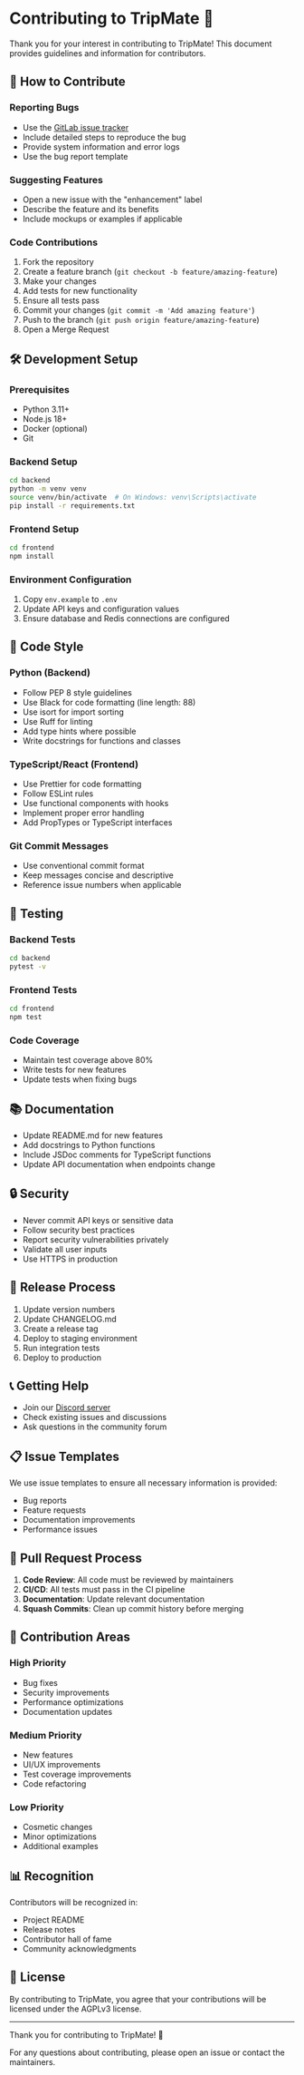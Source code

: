 # Contributing to TripMate 🧳

Thank you for your interest in contributing to TripMate! This document provides guidelines and information for contributors.

## 🤝 How to Contribute

### Reporting Bugs
- Use the [GitLab issue tracker](https://code.swecha.org/Prashanth009/group_project/-/issues)
- Include detailed steps to reproduce the bug
- Provide system information and error logs
- Use the bug report template

### Suggesting Features
- Open a new issue with the "enhancement" label
- Describe the feature and its benefits
- Include mockups or examples if applicable

### Code Contributions
1. Fork the repository
2. Create a feature branch (`git checkout -b feature/amazing-feature`)
3. Make your changes
4. Add tests for new functionality
5. Ensure all tests pass
6. Commit your changes (`git commit -m 'Add amazing feature'`)
7. Push to the branch (`git push origin feature/amazing-feature`)
8. Open a Merge Request

## 🛠️ Development Setup

### Prerequisites
- Python 3.11+
- Node.js 18+
- Docker (optional)
- Git

### Backend Setup
```bash
cd backend
python -m venv venv
source venv/bin/activate  # On Windows: venv\Scripts\activate
pip install -r requirements.txt
```

### Frontend Setup
```bash
cd frontend
npm install
```

### Environment Configuration
1. Copy `env.example` to `.env`
2. Update API keys and configuration values
3. Ensure database and Redis connections are configured

## 📝 Code Style

### Python (Backend)
- Follow PEP 8 style guidelines
- Use Black for code formatting (line length: 88)
- Use isort for import sorting
- Use Ruff for linting
- Add type hints where possible
- Write docstrings for functions and classes

### TypeScript/React (Frontend)
- Use Prettier for code formatting
- Follow ESLint rules
- Use functional components with hooks
- Implement proper error handling
- Add PropTypes or TypeScript interfaces

### Git Commit Messages
- Use conventional commit format
- Keep messages concise and descriptive
- Reference issue numbers when applicable

## 🧪 Testing

### Backend Tests
```bash
cd backend
pytest -v
```

### Frontend Tests
```bash
cd frontend
npm test
```

### Code Coverage
- Maintain test coverage above 80%
- Write tests for new features
- Update tests when fixing bugs

## 📚 Documentation

- Update README.md for new features
- Add docstrings to Python functions
- Include JSDoc comments for TypeScript functions
- Update API documentation when endpoints change

## 🔒 Security

- Never commit API keys or sensitive data
- Follow security best practices
- Report security vulnerabilities privately
- Validate all user inputs
- Use HTTPS in production

## 🚀 Release Process

1. Update version numbers
2. Update CHANGELOG.md
3. Create a release tag
4. Deploy to staging environment
5. Run integration tests
6. Deploy to production

## 📞 Getting Help

- Join our [Discord server](https://discord.gg/tripmate)
- Check existing issues and discussions
- Ask questions in the community forum

## 📋 Issue Templates

We use issue templates to ensure all necessary information is provided:
- Bug reports
- Feature requests
- Documentation improvements
- Performance issues

## 🔄 Pull Request Process

1. **Code Review**: All code must be reviewed by maintainers
2. **CI/CD**: All tests must pass in the CI pipeline
3. **Documentation**: Update relevant documentation
4. **Squash Commits**: Clean up commit history before merging

## 🎯 Contribution Areas

### High Priority
- Bug fixes
- Security improvements
- Performance optimizations
- Documentation updates

### Medium Priority
- New features
- UI/UX improvements
- Test coverage improvements
- Code refactoring

### Low Priority
- Cosmetic changes
- Minor optimizations
- Additional examples

## 📊 Recognition

Contributors will be recognized in:
- Project README
- Release notes
- Contributor hall of fame
- Community acknowledgments

## 📜 License

By contributing to TripMate, you agree that your contributions will be licensed under the AGPLv3 license.

---

Thank you for contributing to TripMate! 🎉

For any questions about contributing, please open an issue or contact the maintainers.
